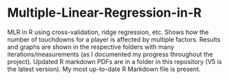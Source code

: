 # Multiple-Linear-Regression-in-R
MLR in R using cross-validation, ridge regression, etc. Shows how the number of touchdowns for a player is affected by multiple factors. Results and graphs are shown in the respective folders with many iterations/measurements (as I documented my progress throughout the project). Updated R markdown PDFs are in a folder in this repository (V5 is the latest version). My most up-to-date R Markdown file is present. 
